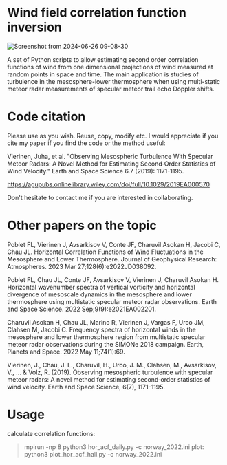 # Wind field correlation function inversion 

![Screenshot from 2024-06-26 09-08-30](https://github.com/jvierine/cfi/assets/16102494/c6e2d40f-88c5-4bec-bd5d-961cafd9df25)

A set of Python scripts to allow estimating second order correlation functions of wind from one dimensional projections of wind measured at random points in space and time. The main application is studies of turbulence in the mesosphere-lower thermosphere when using multi-static meteor radar measurements of specular meteor trail echo Doppler shifts. 

# Code citation

Please use as you wish. Reuse, copy, modify etc. I would appreciate if you cite my paper if you find the code or the method useful:

Vierinen, Juha, et al. "Observing Mesospheric Turbulence With Specular Meteor Radars: A Novel Method for Estimating Second‐Order Statistics of Wind Velocity." Earth and Space Science 6.7 (2019): 1171-1195.

https://agupubs.onlinelibrary.wiley.com/doi/full/10.1029/2019EA000570

Don't hesitate to contact me if you are interested in collaborating.

# Other papers on the topic

Poblet FL, Vierinen J, Avsarkisov V, Conte JF, Charuvil Asokan H, Jacobi C, Chau JL. Horizontal Correlation Functions of Wind Fluctuations in the Mesosphere and Lower Thermosphere. Journal of Geophysical Research: Atmospheres. 2023 Mar 27;128(6):e2022JD038092.

Poblet FL, Chau JL, Conte JF, Avsarkisov V, Vierinen J, Charuvil Asokan H. Horizontal wavenumber spectra of vertical vorticity and horizontal divergence of mesoscale dynamics in the mesosphere and lower thermosphere using multistatic specular meteor radar observations. Earth and Space Science. 2022 Sep;9(9):e2021EA002201.

Charuvil Asokan H, Chau JL, Marino R, Vierinen J, Vargas F, Urco JM, Clahsen M, Jacobi C. Frequency spectra of horizontal winds in the mesosphere and lower thermosphere region from multistatic specular meteor radar observations during the SIMONe 2018 campaign. Earth, Planets and Space. 2022 May 11;74(1):69.

Vierinen, J., Chau, J. L., Charuvil, H., Urco, J. M., Clahsen, M., Avsarkisov, V., ... & Volz, R. (2019). Observing mesospheric turbulence with specular meteor radars: A novel method for estimating second‐order statistics of wind velocity. Earth and Space Science, 6(7), 1171-1195.

# Usage 

calculate correlation functions:
> mpirun -np 8 python3 hor_acf_daily.py -c norway_2022.ini
plot:
> python3 plot_hor_acf_hall.py -c norway_2022.ini


